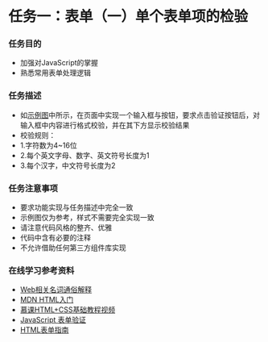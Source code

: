 # 任务一：表单（一）单个表单项的检验
### 任务目的
* 加强对JavaScript的掌握
* 熟悉常用表单处理逻辑

### 任务描述
* 如[示例图](https://johnchow2017.github.io/JohnChow-demo/img/task_2_29_1.jpg)中所示，在页面中实现一个输入框与按钮，要求点击验证按钮后，对输入框中内容进行格式校验，并在其下方显示校验结果
* 校验规则：
* 1.字符数为4~16位
* 2.每个英文字母、数字、英文符号长度为1
* 3.每个汉字，中文符号长度为2

### 任务注意事项

* 要求功能实现与任务描述中完全一致
* 示例图仅为参考，样式不需要完全实现一致
* 请注意代码风格的整齐、优雅
* 代码中含有必要的注释
* 不允许借助任何第三方组件库实现

### 在线学习参考资料

* [Web相关名词通俗解释](https://www.zhihu.com/question/22689579)
* [MDN HTML入门](https://developer.mozilla.org/zh-CN/docs/Web/Guide/HTML/Introduction)
* [慕课HTML+CSS基础教程视频](http://www.imooc.com/learn/9)
* [JavaScript 表单验证](http://www.w3school.com.cn/js/js_form_validation.asp)
* [HTML表单指南](https://developer.mozilla.org/zh-CN/docs/Web/Guide/HTML/Forms)
